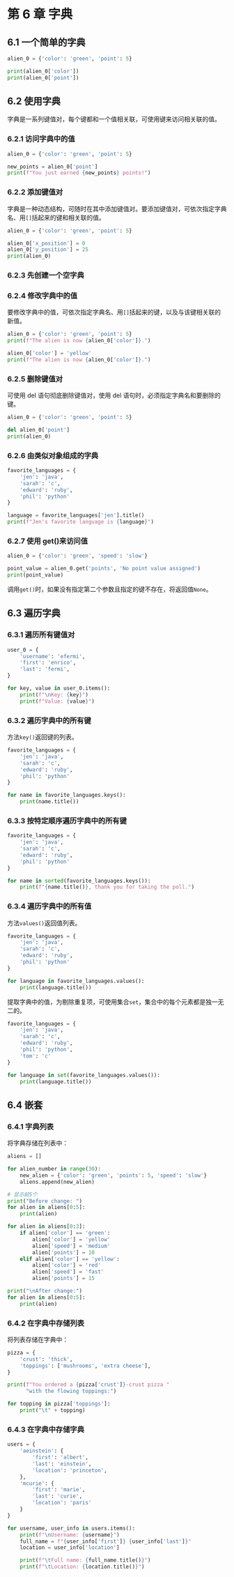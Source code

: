 # 第 6 章 字典

## 6.1 一个简单的字典

```python
alien_0 = {'color': 'green', 'point': 5}

print(alien_0['color'])
print(alien_0['point'])
```

## 6.2 使用字典

字典是一系列键值对，每个键都和一个值相关联，可使用键来访问相关联的值。

### 6.2.1 访问字典中的值

```python
alien_0 = {'color': 'green', 'point': 5}

new_points = alien_0['point']
print(f"You just earned {new_points} points!")
```

### 6.2.2 添加键值对

字典是一种动态结构，可随时在其中添加键值对。要添加键值对，可依次指定字典名、用`[]`括起来的键和相关联的值。

```python
alien_0 = {'color': 'green', 'point': 5}

alien_0['x_position'] = 0
alien_0['y_position'] = 25
print(alien_0)
```

### 6.2.3 先创建一个空字典

### 6.2.4 修改字典中的值

要修改字典中的值，可依次指定字典名、用`[]`括起来的键，以及与该键相关联的新值。

```python
alien_0 = {'color': 'green', 'point': 5}
print(f"The alien is now {alien_0['color']}.")

alien_0['color'] = 'yellow'
print(f"The alien is now {alien_0['color']}.")
```

### 6.2.5 删除键值对

可使用 del 语句彻底删除键值对，使用 del 语句时，必须指定字典名和要删除的键。

```python
alien_0 = {'color': 'green', 'point': 5}

del alien_0['point']
print(alien_0)
```

### 6.2.6 由类似对象组成的字典

```python
favorite_languages = {
    'jen': 'java',
    'sarah': 'c',
    'edward': 'ruby',
    'phil': 'python'
}

language = favorite_languages['jen'].title()
print(f"Jen's favorite language is {language}")
```

### 6.2.7 使用 get()来访问值

```python
alien_0 = {'color': 'green', 'speed': 'slow'}

point_value = alien_0.get('points', 'No point value assigned')
print(point_value)
```

调用`get()`时，如果没有指定第二个参数且指定的键不存在，将返回值`None`。

## 6.3 遍历字典

### 6.3.1 遍历所有键值对

```python
user_0 = {
    'username': 'efermi',
    'first': 'enrico',
    'last': 'fermi',
}

for key, value in user_0.items():
    print(f"\nKey: {key}")
    print(f"Value: {value}")
```

### 6.3.2 遍历字典中的所有键

方法`key()`返回键的列表。

```python
favorite_languages = {
    'jen': 'java',
    'sarah': 'c',
    'edward': 'ruby',
    'phil': 'python'
}

for name in favorite_languages.keys():
    print(name.title())
```

### 6.3.3 按特定顺序遍历字典中的所有键

```python
favorite_languages = {
    'jen': 'java',
    'sarah': 'c',
    'edward': 'ruby',
    'phil': 'python'
}

for name in sorted(favorite_languages.keys()):
    print(f"{name.title()}, thank you for taking the poll.")
```

### 6.3.4 遍历字典中的所有值

方法`values()`返回值列表。

```python
favorite_languages = {
    'jen': 'java',
    'sarah': 'c',
    'edward': 'ruby',
    'phil': 'python'
}

for language in favorite_languages.values():
    print(language.title())
```

提取字典中的值，为剔除重复项，可使用集合`set`，集合中的每个元素都是独一无二的。

```python
favorite_languages = {
    'jen': 'java',
    'sarah': 'c',
    'edward': 'ruby',
    'phil': 'python',
    'tom': 'c'
}

for language in set(favorite_languages.values()):
    print(language.title())
```

## 6.4 嵌套

### 6.4.1 字典列表

将字典存储在列表中：

```python
aliens = []

for alien_number in range(30):
    new_alien = {'color': 'green', 'points': 5, 'speed': 'slow'}
    aliens.append(new_alien)

# 显示前5个
print("Before change: ")
for alien in aliens[0:5]:
    print(alien)

for alien in aliens[0:3]:
    if alien['color'] == 'green':
        alien['color'] = 'yellow'
        alien['speed'] = 'medium'
        alien['points'] = 10
    elif alien['color'] == 'yellow':
        alien['color'] = 'red'
        alien['speed'] = 'fast'
        alien['points'] = 15

print("\nAfter change:")
for alien in aliens[0:5]:
    print(alien)
```

### 6.4.2 在字典中存储列表

将列表存储在字典中：

```python
pizza = {
    'crust': 'thick',
    'toppings': ['mushrooms', 'extra cheese'],
}

print(f"You ordered a {pizza['crust']}-crust pizza "
      "with the flowing toppings:")

for topping in pizza['toppings']:
    print("\t" + topping)
```

### 6.4.3 在字典中存储字典

```python
users = {
    'aeinstein': {
        'first': 'albert',
        'last': 'einstein',
        'location': 'princeton',
    },
    'mcurie': {
        'first': 'marie',
        'last': 'curie',
        'location': 'paris'
    }
}

for username, user_info in users.items():
    print(f"\nUsername: {username}")
    full_name = f"{user_info['first']} {user_info['last']}"
    location = user_info['location']

    print(f"\tFull name: {full_name.title()}")
    print(f"\tLocation: {location.title()}")
```
